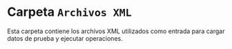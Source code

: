 # Carpeta `Archivos XML`

Esta carpeta contiene los archivos XML utilizados como entrada para cargar datos de prueba y ejecutar operaciones.